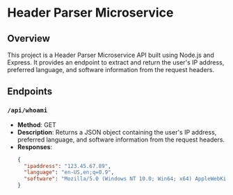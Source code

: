 # Header Parser Microservice

## Overview

This project is a Header Parser Microservice API built using Node.js and Express. It provides an endpoint to extract and return the user's IP address, preferred language, and software information from the request headers.

## Endpoints

### `/api/whoami`

- **Method**: GET
- **Description**: Returns a JSON object containing the user's IP address, preferred language, and software information from the request headers.
- **Responses**:
  ```json
  {
    "ipaddress": "123.45.67.89",
    "language": "en-US,en;q=0.9",
    "software": "Mozilla/5.0 (Windows NT 10.0; Win64; x64) AppleWebKit/537.36 (KHTML, like Gecko) Chrome/91.0.4472.124 Safari/537.36"
  }
  ```
